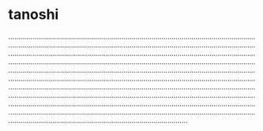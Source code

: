 # tanoshi

..................................................................................................................................................................................................................................................................................................................................................................................................................................................................................................................................................................................................................................................................................................................................................................................................................................................................................................................................................................................................................................................................................................................................................................................................................................................................................................................................................................................